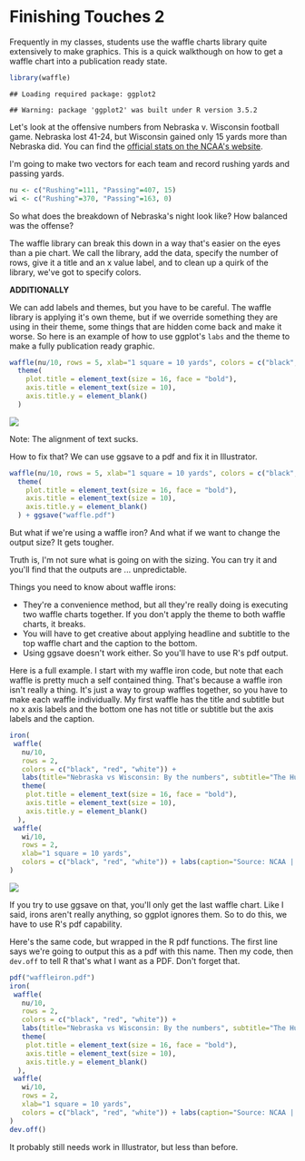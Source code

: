 # Finishing Touches 2

Frequently in my classes, students use the waffle charts library quite extensively to make graphics. This is a quick walkthough on how to get a waffle chart into a publication ready state. 


```r
library(waffle)
```

```
## Loading required package: ggplot2
```

```
## Warning: package 'ggplot2' was built under R version 3.5.2
```

Let's look at the offensive numbers from Nebraska v. Wisconsin football game. Nebraska lost 41-24, but Wisconsin gained only 15 yards more than Nebraska did. You can find the [official stats on the NCAA's website](https://www.ncaa.com/game/football/fbs/2018/10/06/nebraska-wisconsin/team-stats).

I'm going to make two vectors for each team and record rushing yards and passing yards. 


```r
nu <- c("Rushing"=111, "Passing"=407, 15)
wi <- c("Rushing"=370, "Passing"=163, 0)
```

So what does the breakdown of Nebraska's night look like? How balanced was the offense? 

The waffle library can break this down in a way that's easier on the eyes than a pie chart. We call the library, add the data, specify the number of rows, give it a title and an x value label, and to clean up a quirk of the library, we've got to specify colors. 

**ADDITIONALLY**

We can add labels and themes, but you have to be careful. The waffle library is applying it's own theme, but if we override something they are using in their theme, some things that are hidden come back and make it worse. So here is an example of how to use ggplot's `labs` and the theme to make a fully publication ready graphic. 


```r
waffle(nu/10, rows = 5, xlab="1 square = 10 yards", colors = c("black", "red", "white")) + labs(title="Nebraska vs Wisconsin on offense", subtitle="The Huskers couldn't get much of a running game going.", caption="Source: NCAA | Graphic by Matt Waite") + 
  theme(
    plot.title = element_text(size = 16, face = "bold"),
    axis.title = element_text(size = 10),
    axis.title.y = element_blank()
  )
```

![](28-finishingtouches2_files/figure-epub3/unnamed-chunk-3-1.png)<!-- -->

Note: The alignment of text sucks. 

How to fix that? We can use ggsave to a pdf and fix it in Illustrator.


```r
waffle(nu/10, rows = 5, xlab="1 square = 10 yards", colors = c("black", "red")) + labs(title="Nebraska vs Wisconsin on offense", subtitle="The Huskers couldn't get much of a running game going.", caption="Source: NCAA | Graphic by Matt Waite") + 
  theme(
    plot.title = element_text(size = 16, face = "bold"),
    axis.title = element_text(size = 10),
    axis.title.y = element_blank()
  ) + ggsave("waffle.pdf")
```

But what if we're using a waffle iron? And what if we want to change the output size? It gets tougher. 

Truth is, I'm not sure what is going on with the sizing. You can try it and you'll find that the outputs are ... unpredictable. 

Things you need to know about waffle irons:

* They're a convenience method, but all they're really doing is executing two waffle charts together. If you don't apply the theme to both waffle charts, it breaks.
* You will have to get creative about applying headline and subtitle to the top waffle chart and the caption to the bottom. 
* Using ggsave doesn't work either. So you'll have to use R's pdf output. 

Here is a full example. I start with my waffle iron code, but note that each waffle is pretty much a self contained thing. That's because a waffle iron isn't really a thing. It's just a way to group waffles together, so you have to make each waffle individually. My first waffle has the title and subtitle but no x axis labels and the bottom one has not title or subtitle but the axis labels and the caption.  


```r
iron(
 waffle(
   nu/10, 
   rows = 2, 
   colors = c("black", "red", "white")) + 
   labs(title="Nebraska vs Wisconsin: By the numbers", subtitle="The Huskers couldn't run, Wisconsin could.") + 
   theme(
    plot.title = element_text(size = 16, face = "bold"),
    axis.title = element_text(size = 10),
    axis.title.y = element_blank()
  ),
 waffle(
   wi/10, 
   rows = 2, 
   xlab="1 square = 10 yards", 
   colors = c("black", "red", "white")) + labs(caption="Source: NCAA | Graphic by Matt Waite")
) 
```

![](28-finishingtouches2_files/figure-epub3/unnamed-chunk-5-1.png)<!-- -->

If you try to use ggsave on that, you'll only get the last waffle chart. Like I said, irons aren't really anything, so ggplot ignores them. So to do this, we have to use R's pdf capability. 

Here's the same code, but wrapped in the R pdf functions. The first line says we're going to output this as a pdf with this name. Then my code, then `dev.off` to tell R that's what I want as a PDF. Don't forget that. 


```r
pdf("waffleiron.pdf")
iron(
 waffle(
   nu/10, 
   rows = 2, 
   colors = c("black", "red", "white")) + 
   labs(title="Nebraska vs Wisconsin: By the numbers", subtitle="The Huskers couldn't run, Wisconsin could.") + 
   theme(
    plot.title = element_text(size = 16, face = "bold"),
    axis.title = element_text(size = 10),
    axis.title.y = element_blank()
  ),
 waffle(
   wi/10, 
   rows = 2, 
   xlab="1 square = 10 yards", 
   colors = c("black", "red", "white")) + labs(caption="Source: NCAA | Graphic by Matt Waite")
) 
dev.off()
```


It probably still needs work in Illustrator, but less than before. 

